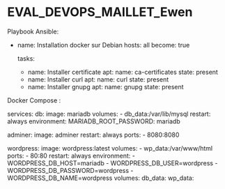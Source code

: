 # EVAL_DEVOPS_MAILLET_Ewen

Playbook Ansible:

- name: Installation docker sur Debian
  hosts: all
  become: true

  tasks:
    - name: Installer certificate
      apt:
        name: ca-certificates
        state: present
    - name: Installer curl
      apt:
        name: curl
        state: present
    - name: Installer gnupg
      apt:
        name: gnupg
        state: present



Docker Compose :

services:
  db:
    image: mariadb
    volumes:
      - db_data:/var/lib/mysql
    restart: always
    environment:
      MARIADB_ROOT_PASSWORD: mariadb

  adminer:
    image: adminer
    restart: always
    ports:
      - 8080:8080

  wordpress:
    image: wordpress:latest
    volumes:
      - wp_data:/var/www/html
    ports:
      - 80:80
    restart: always
    environment:
      - WORDPRESS_DB_HOST=mariadb
      - WORDPRESS_DB_USER=wordpress
      - WORDPRESS_DB_PASSWORD=wordpress
      - WORDPRESS_DB_NAME=wordpress
volumes:
  db_data:
  wp_data:


